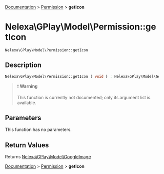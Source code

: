[Documentation](../../README.md) > [Permission](README.md) > **getIcon**

# Nelexa\GPlay\Model\Permission::getIcon
`Nelexa\GPlay\Model\Permission::getIcon`

## Description
```php
Nelexa\GPlay\Model\Permission::getIcon ( void ) : Nelexa\GPlay\Model\GoogleImage
```

> :heavy_exclamation_mark: **Warning**
>
> This function is currently not documented; only its argument list is available. 


## Parameters
This function has no parameters.

## Return Values
Returns [Nelexa\GPlay\Model\GoogleImage](../GoogleImage/README.md)

[Documentation](../../README.md) > [Permission](README.md) > **getIcon**
